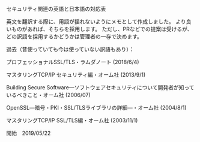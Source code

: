 セキュリティ関連の英語と日本語の対応表

英文を翻訳する際に、用語が揺れないようにメモとして作成しました。
より良いものがあれば、そちらを採用します。
ただし、PRなどでの提案は受けるが、どの訳語を採用するかどうかは管理者の一存で決めます。


過去（昔使っていても今は使っていない訳語もあり）：

プロフェッショナルSSL/TLS・ラムダノート (2018/6/4)

マスタリングTCP/IP セキュリティ編・オーム社 (2013/9/1)

Building Secure Software―ソフトウェアセキュリティについて開発者が知っているべきこと・オーム社 (2006/07)

OpenSSL―暗号・PKI・SSL/TLSライブラリの詳細―・オーム社 (2004/8/1)

マスタリングTCP/IP SSL/TLS編・オーム社 (2003/11/1)

開始　2019/05/22

